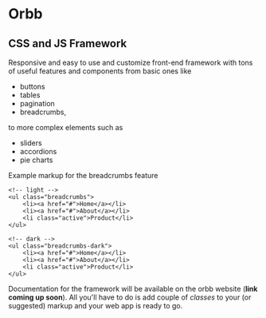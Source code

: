 # Orbb
## CSS and JS Framework

Responsive and easy to use and customize front-end framework with tons of useful features and components from basic ones like 
* buttons
* tables
* pagination
* breadcrumbs, 

to more complex elements such as 

* sliders
* accordions
* pie charts

Example markup for the breadcrumbs feature

``` 
<!-- light -->
<ul class="breadcrumbs">
	<li><a href="#">Home</a></li>
	<li><a href="#">About</a></li>
	<li class="active">Product</li>
</ul>

<!-- dark -->
<ul class="breadcrumbs-dark">
	<li><a href="#">Home</a></li>
	<li><a href="#">About</a></li>
	<li class="active">Product</li>
</ul> 
```				


Documentation for the framework will be available on the orbb website (**link coming up soon**). All you'll have to do is add couple of *classes* to your (or suggested) markup and your web app is ready to go.
